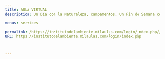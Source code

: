 ```yaml
---
title: AULA VIRTUAL
description: Un Día con la Naturaleza, campamentos, Un Fin de Semana con la Naturaleza y más eventos para grupos.

menus: services

permalink: /https://institutodelambiente.milaulas.com/login/index.php//
URL: https://institutodelambiente.milaulas.com/login/index.php



---
```

